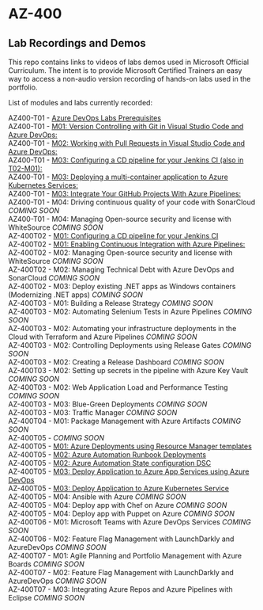# AZ-400

## Lab Recordings and Demos

This repo contains links to videos of labs demos used in Microsoft Official Curriculum.
The intent is to provide Microsoft Certified Trainers an easy way to access a non-audio version recording of hands-on labs used in the portfolio.

List of modules and labs currently recorded:


AZ400-T01 -  [Azure DevOps Labs Prerequisites](https://wwlcontent.azureedge.net/moc/Exported/AZ-400\AZ400_Prerequisites.mp4)  
AZ400-T01 -  [M01: Version Controlling with Git in Visual Studio Code and Azure DevOps: ](https://wwlcontent.azureedge.net/moc/Exported/AZ-400\AZ400_T01M01_Version_Controlling_with_Git_in_VSCode_DevOps.mp4)  
AZ400-T01 -  [M02: Working with Pull Requests in Visual Studio Code and Azure DevOps: ](https://wwlcontent.azureedge.net/moc/Exported/AZ-400\AZ400_T01M02_Working_with_pull_requests.mp4)  
AZ400-T01 -  [M03: Configuring a CD pipeline for your Jenkins CI (also in T02-M01): ](https://wwlcontent.azureedge.net/moc/Exported/AZ-400\AZ400_T01M03_Configuring_CD_Pipeline_for_Jenkins_CI.mp4)  
AZ400-T01 -  [M03: Deploying a multi-container application to Azure Kubernetes Services: ](https://wwlcontent.azureedge.net/moc/Exported/AZ-400\AZ400_T05M03_Deploy_Multi_Container_App_to_AKS_CopyfromT01M03.mp4)  
AZ400-T01 -  [M03: Integrate Your GitHub Projects With Azure Pipelines: ](https://wwlcontent.azureedge.net/moc/Exported/)  
AZ400-T01 -  M04: Driving continuous quality of your code with SonarCloud _COMING SOON_  
AZ400-T01 -  M04: Managing Open-source security and license with WhiteSource _COMING SOON_  
AZ-400T02 -  [M01: Configuring a CD pipeline for your Jenkins CI](https://wwlcontent.azureedge.net/moc/Exported/AZ-400\AZ400_T02M04_Configuring_CD_Pipeline_for_Jenkins_CI.mp4)  
AZ-400T02 -  [M01: Enabling Continuous Integration with Azure Pipelines: ](https://wwlcontent.azureedge.net/moc/Exported/)  
AZ-400T02 -  M02: Managing Open-source security and license with WhiteSource _COMING SOON_  
AZ-400T02 -  M02: Managing Technical Debt with Azure DevOps and SonarCloud _COMING SOON_  
AZ-400T02 -  M03: Deploy existing .NET apps as Windows containers (Modernizing .NET apps) _COMING SOON_  
AZ-400T03 -  M01: Building a Release Strategy _COMING SOON_  
AZ-400T03 -  M02: Automating Selenium Tests in Azure Pipelines _COMING SOON_  
AZ-400T03 -  M02: Automating your infrastructure deployments in the Cloud with Terraform and Azure Pipelines _COMING SOON_  
AZ-400T03 -  M02: Controlling Deployments using Release Gates _COMING SOON_  
AZ-400T03 -  M02: Creating a Release Dashboard _COMING SOON_  
AZ-400T03 -  M02: Setting up secrets in the pipeline with Azure Key Vault _COMING SOON_  
AZ-400T03 -  M02: Web Application Load and Performance Testing _COMING SOON_  
AZ-400T03 -  M03: Blue-Green Deployments _COMING SOON_  
AZ-400T03 -  M03: Traffic Manager _COMING SOON_  
AZ-400T04 -  M01: Package Management with Azure Artifacts _COMING SOON_  
AZ-400T05 -   _COMING SOON_  
AZ-400T05 -  [M01: Azure Deployments using Resource Manager templates](https://wwlcontent.azureedge.net/moc/Exported/AZ-400\AZ400-T05M01_Azure_Deployments_Using_ARM_Templates.mp4)  
AZ-400T05 -  [M02: Azure Automation Runbook Deployments](https://wwlcontent.azureedge.net/moc/Exported/AZ-400\AZ400_T05M02_Automation_Runbooks.mp4)  
AZ-400T05 -  [M02: Azure Automation State configuration DSC](https://wwlcontent.azureedge.net/moc/Exported/AZ-400\AZ400_Azure_Automation_DSC.mp4)  
AZ-400T05 -  [M03: Deploy Application to Azure App Services using Azure DevOps](https://wwlcontent.azureedge.net/moc/Exported/AZ-400\AZ400_T05M03_Deploy_Multi_Container_App_to_AKS_CopyfromT01M03.mp4)  
AZ-400T05 -  [M03: Deploy Application to Azure Kubernetes Service](https://wwlcontent.azureedge.net/moc/Exported/AZ-400\AZ400_T05M03_Deploy_Multi_Container_App_to_AKS_CopyfromT01M03.mp4)  
AZ-400T05 -  M04: Ansible with Azure _COMING SOON_  
AZ-400T05 -  M04: Deploy app with Chef on Azure _COMING SOON_  
AZ-400T05 -  M04: Deploy app with Puppet on Azure _COMING SOON_  
AZ-400T06 -  M01: Microsoft Teams with Azure DevOps Services _COMING SOON_  
AZ-400T06 -  M02: Feature Flag Management with LaunchDarkly and AzureDevOps _COMING SOON_  
AZ-400T07 -  M01: Agile Planning and Portfolio Management with Azure Boards _COMING SOON_  
AZ-400T07 -  M02: Feature Flag Management with LaunchDarkly and AzureDevOps _COMING SOON_  
AZ-400T07 -  M03: Integrating Azure Repos and Azure Pipelines with Eclipse _COMING SOON_  
